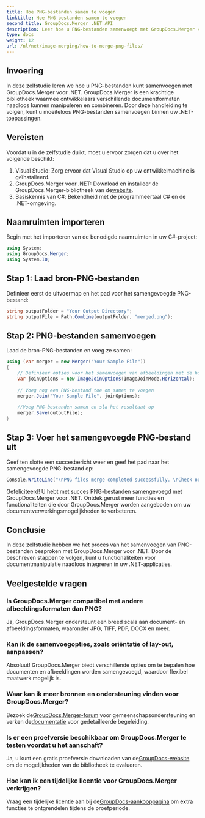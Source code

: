 ```yaml
---
title: Hoe PNG-bestanden samen te voegen
linktitle: Hoe PNG-bestanden samen te voegen
second_title: GroupDocs.Merger .NET API
description: Leer hoe u PNG-bestanden samenvoegt met GroupDocs.Merger voor .NET. Stap-voor-stap handleiding voor naadloze integratie in uw .NET-applicaties.
type: docs
weight: 12
url: /nl/net/image-merging/how-to-merge-png-files/
---
```

## Invoering
In deze zelfstudie leren we hoe u PNG-bestanden kunt samenvoegen met GroupDocs.Merger voor .NET. GroupDocs.Merger is een krachtige bibliotheek waarmee ontwikkelaars verschillende documentformaten naadloos kunnen manipuleren en combineren. Door deze handleiding te volgen, kunt u moeiteloos PNG-bestanden samenvoegen binnen uw .NET-toepassingen.
## Vereisten
Voordat u in de zelfstudie duikt, moet u ervoor zorgen dat u over het volgende beschikt:
1. Visual Studio: Zorg ervoor dat Visual Studio op uw ontwikkelmachine is geïnstalleerd.
2.  GroupDocs.Merger voor .NET: Download en installeer de GroupDocs.Merger-bibliotheek van de[website](https://releases.groupdocs.com/merger/net/).
3. Basiskennis van C#: Bekendheid met de programmeertaal C# en de .NET-omgeving.

## Naamruimten importeren
Begin met het importeren van de benodigde naamruimten in uw C#-project:
```csharp
using System; 
using GroupDocs.Merger;
using System.IO;
```
## Stap 1: Laad bron-PNG-bestanden
Definieer eerst de uitvoermap en het pad voor het samengevoegde PNG-bestand:
```csharp
string outputFolder = "Your Output Directory";
string outputFile = Path.Combine(outputFolder, "merged.png");
```
## Stap 2: PNG-bestanden samenvoegen
Laad de bron-PNG-bestanden en voeg ze samen:
```csharp
using (var merger = new Merger("Your Sample File"))
{
    // Definieer opties voor het samenvoegen van afbeeldingen met de horizontale samenvoegmodus
    var joinOptions = new ImageJoinOptions(ImageJoinMode.Horizontal);
    
    // Voeg nog een PNG-bestand toe om samen te voegen
    merger.Join("Your Sample File", joinOptions);
    
    //Voeg PNG-bestanden samen en sla het resultaat op
    merger.Save(outputFile);
}
```
## Stap 3: Voer het samengevoegde PNG-bestand uit
Geef ten slotte een succesbericht weer en geef het pad naar het samengevoegde PNG-bestand op:
```csharp
Console.WriteLine("\nPNG files merge completed successfully. \nCheck output in {0}", outputFolder);
```
Gefeliciteerd! U hebt met succes PNG-bestanden samengevoegd met GroupDocs.Merger voor .NET. Ontdek gerust meer functies en functionaliteiten die door GroupDocs.Merger worden aangeboden om uw documentverwerkingsmogelijkheden te verbeteren.


## Conclusie
In deze zelfstudie hebben we het proces van het samenvoegen van PNG-bestanden besproken met GroupDocs.Merger voor .NET. Door de beschreven stappen te volgen, kunt u functionaliteiten voor documentmanipulatie naadloos integreren in uw .NET-applicaties.
## Veelgestelde vragen
### Is GroupDocs.Merger compatibel met andere afbeeldingsformaten dan PNG?
Ja, GroupDocs.Merger ondersteunt een breed scala aan document- en afbeeldingsformaten, waaronder JPG, TIFF, PDF, DOCX en meer.
### Kan ik de samenvoegopties, zoals oriëntatie of lay-out, aanpassen?
Absoluut! GroupDocs.Merger biedt verschillende opties om te bepalen hoe documenten en afbeeldingen worden samengevoegd, waardoor flexibel maatwerk mogelijk is.
### Waar kan ik meer bronnen en ondersteuning vinden voor GroupDocs.Merger?
 Bezoek de[GroupDocs.Merger-forum](https://forum.groupdocs.com/c/merger/32) voor gemeenschapsondersteuning en verken de[documentatie](https://reference.groupdocs.com/merger/net/) voor gedetailleerde begeleiding.
### Is er een proefversie beschikbaar om GroupDocs.Merger te testen voordat u het aanschaft?
 Ja, u kunt een gratis proefversie downloaden van de[GroupDocs-website](https://releases.groupdocs.com/) om de mogelijkheden van de bibliotheek te evalueren.
### Hoe kan ik een tijdelijke licentie voor GroupDocs.Merger verkrijgen?
 Vraag een tijdelijke licentie aan bij de[GroupDocs-aankooppagina](https://purchase.groupdocs.com/temporary-license/) om extra functies te ontgrendelen tijdens de proefperiode.